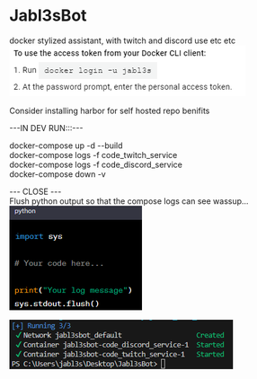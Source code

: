 # Jabl3sBot  
docker stylized assistant, with twitch and discord use etc etc  
![Alt text](assets/images/image.png)  
  
Consider installing harbor for self hosted repo benifits  
  
---IN DEV RUN:::---  

docker-compose up -d --build  
docker-compose logs -f code_twitch_service  
docker-compose logs -f code_discord_service  
docker-compose down -v  

--- CLOSE ---  
Flush python output so that the compose logs can see wassup...  
![Alt text](assets/images/image-1.png)  
  
![Alt text](assets/images/image-2.png)

  
